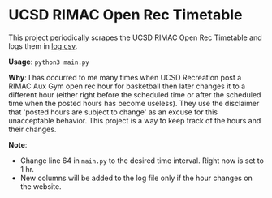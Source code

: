 # UCSD RIMAC Open Rec Timetable

This project periodically scrapes the UCSD RIMAC Open Rec Timetable and logs them in [log.csv](log.csv).

**Usage**: `python3 main.py`

**Why**: I has occurred to me many times when UCSD Recreation post a RIMAC Aux Gym open rec hour for basketball then later changes it to a different hour (either right before the scheduled time or after the scheduled time when the posted hours has become useless). They use the disclaimer that 'posted hours are subject to change' as an excuse for this unacceptable behavior. This project is a way to keep track of the hours and their changes.

**Note**:

- Change line 64 in `main.py` to the desired time interval. Right now is set to 1 hr.
- New columns will be added to the log file only if the hour changes on the website.